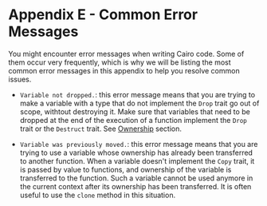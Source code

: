 # Appendix E - Common Error Messages

You might encounter error messages when writing Cairo code. Some of them occur very frequently, which is why we will be listing the most common error messages in this appendix to help you resolve common issues.

- `Variable not dropped.`: this error message means that you are trying to make a variable with a type that do not implement the `Drop` trait go out of scope, withtout destroying it. Make sure that variables that need to be dropped at the end of the execution of a function implement the `Drop` trait or the `Destruct` trait. See [Ownership](ch04-01-what-is-ownership.md#destroying-values---example-with-feltdict) section.

- `Variable was previously moved.`: this error message means that you are trying to use a variable whose ownership has already been transferred to another function. When a variable doesn't implement the `Copy` trait, it is passed by value to functions, and ownership of the variable is transferred to the function. Such a variable cannot be used anymore in the current context after its ownership has been transferred. It is often useful to use the `clone` method in this situation.
